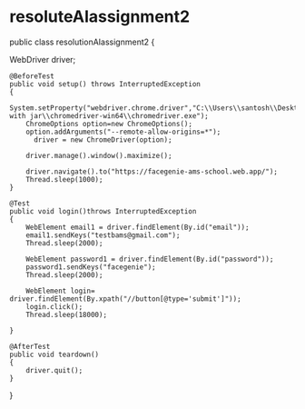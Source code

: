 # resoluteAIassignment2
public class resolutionAIassignment2 {

WebDriver driver;	
	
	@BeforeTest
	public void setup() throws InterruptedException
	{
		System.setProperty("webdriver.chrome.driver","C:\\Users\\santosh\\Desktop\\selenium with jar\\chromedriver-win64\\chromedriver.exe");
		ChromeOptions option=new ChromeOptions();
		option.addArguments("--remote-allow-origins=*");
		  driver = new ChromeDriver(option);
		 
		driver.manage().window().maximize();
		
		driver.navigate().to("https://facegenie-ams-school.web.app/");
		Thread.sleep(1000);
	}

	@Test
	public void login()throws InterruptedException
	{
		WebElement email1 = driver.findElement(By.id("email"));
		email1.sendKeys("testbams@gmail.com");
	    Thread.sleep(2000);
	    
	    WebElement password1 = driver.findElement(By.id("password"));
		password1.sendKeys("facegenie");
	    Thread.sleep(2000);
	    
	    WebElement login= driver.findElement(By.xpath("//button[@type='submit']"));
		login.click();
	    Thread.sleep(18000);
	    
	}

	@AfterTest
	public void teardown()
	{
		driver.quit();	
	}

	
}	
	
	
	
	


